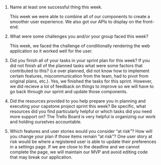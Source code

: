 1. Name at least one successful thing this week.

   This week we were able to combine all of our components to create a smoother user experience. We also got our APIs to display on the front-end. 
2. What were some challenges you and/or your group faced this week?

   This week, we faced the challenge of conditionally rendering the web application so it worked well for the user. 

3. Did you finish all of your tasks in your sprint plan for this week? If you did not finish all of the planned tasks what were some factors that contributed to this? (i.e over planned, did not know how to implement certain features, miscommunication from the team, had to pivot from original plans, etc.).
   Yes, we finished the tasks for this sprint. However, we did recieve a lot of feedback on things to improve so we will have to go back through our sprint and update those components.
   
4. Did the resources provided to you help prepare you in planning and executing your capstone project sprint this week? Be specific, what resources did you find particularly helpful or which tasks did you need more support on?
   The Trello Board is very helpful is organizing our work and holding ourselves accountable.
   
5. Which features and user stories would you consider “at risk”? How will you change your plan if those items remain “at risk”?
   One user story at risk would be where a registered user is able to update their preferences in a settings page. If we are close to the deadline and we cannot complete the page, we will maintain our MVP and avoid editing code that may break our application. 
